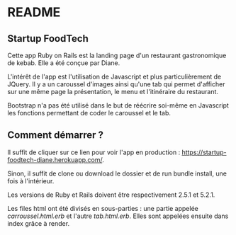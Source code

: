# README

## Startup FoodTech

Cette app Ruby on Rails est la landing page d'un restaurant gastronomique de kebab. Elle a été conçue par Diane.

L'intérêt de l'app est l'utilisation de Javascript et plus particulièrement de JQuery. Il y a un caroussel d'images ainsi qu'une tab qui permet d'afficher sur une même page la présentation, le menu et l'itinéraire du restaurant.

Bootstrap n'a pas été utilisé dans le but de réécrire soi-même en Javascript les fonctions permettant de coder le caroussel et le tab.

## Comment démarrer ?

Il suffit de cliquer sur ce lien pour voir l'app en production : https://startup-foodtech-diane.herokuapp.com/.

Sinon, il suffit de clone ou download le dossier et de run bundle install, une fois à l'intérieur.

Les versions de Ruby et Rails doivent être respectivement 2.5.1 et 5.2.1.

Les files html ont été divisés en sous-parties : une partie appelée _carroussel.html.erb_ et l'autre _tab.html.erb_. Elles sont appelées ensuite dans index grâce à render.
